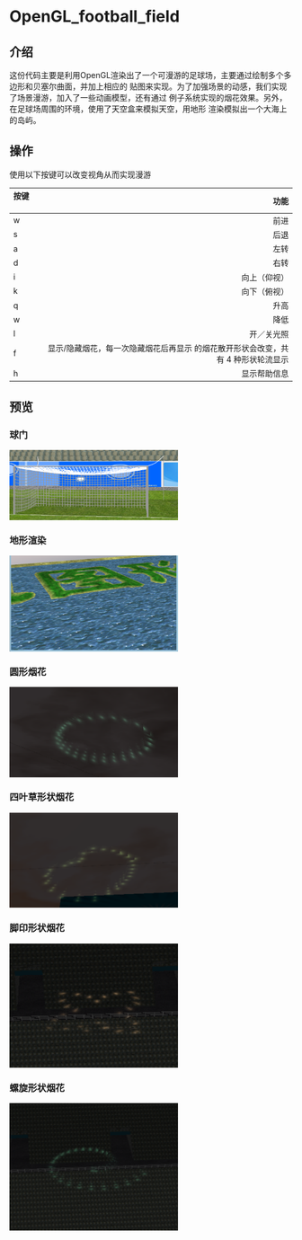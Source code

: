 # OpenGL_football_field

## 介绍
这份代码主要是利用OpenGL渲染出了一个可漫游的足球场，主要通过绘制多个多边形和贝塞尔曲面，并加上相应的 贴图来实现。为了加强场景的动感，我们实现了场景漫游，加入了一些动画模型，还有通过 例子系统实现的烟花效果。另外，在足球场周围的环境，使用了天空盒来模拟天空，用地形 渲染模拟出一个大海上的岛屿。

## 操作
使用以下按键可以改变视角从而实现漫游

| 按键      |      功能 |
| :-------- | --------:|
| w  | 前进 |
| s  | 后退 |
| a  | 左转 |
| d  | 右转 |
| i  | 向上（仰视）|
| k  | 向下（俯视）|
| q  | 升高 |
| w  | 降低 |
| l  | 开／关光照 |
| f  | 显示/隐藏烟花，每一次隐藏烟花后再显示 的烟花散开形状会改变，共有 4 种形状轮流显示 |
| h  | 显示帮助信息 |


## 预览
### 球门
<img src="https://github.com/ChenmjSysu/repertory/blob/master/images/OpenGL_football_field_1.png" width = "300" alt="球门" align=center />

### 地形渲染
<img src="https://github.com/ChenmjSysu/repertory/blob/master/images/OpenGL_football_field_2.png" width = "300" alt="地形渲染" align=center />

### 圆形烟花
<img src="https://github.com/ChenmjSysu/repertory/blob/master/images/OpenGL_football_field_3.png" width = "300" alt="圆形烟花" align=center />

### 四叶草形状烟花
<img src="https://github.com/ChenmjSysu/repertory/blob/master/images/OpenGL_football_field_4.png" width = "300" alt="四叶草形状烟花" align=center />

### 脚印形状烟花
<img src="https://github.com/ChenmjSysu/repertory/blob/master/images/OpenGL_football_field_5.png" width = "300" alt="脚印形状烟花" align=center />

### 螺旋形状烟花
<img src="https://github.com/ChenmjSysu/repertory/blob/master/images/OpenGL_football_field_6.png" width = "300" alt="螺旋形状烟花" align=center />
